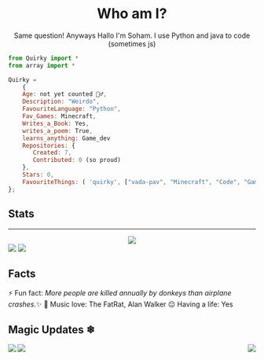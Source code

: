 <h1 align="center">Who am I?</h1>
<p align="center">Same question! Anyways Hallo I'm Soham. I use Python and java to code (sometimes js) </p>

```js 
from Quirky import *
from array import *

Quirky = 
    {
    Age: not yet counted 🤷‍♂️,
    Description: "Weirdo",
    FavouriteLanguage: "Python",
    Fav_Games: Minecraft,
    Writes_a_Book: Yes,
    writes_a_poem: True,
    learns_anything: Game_dev
    Repositories: {
       Created: 7,
       Contributed: 0 (so proud)
    },
    Stars: 0,
    FavouriteThings: ( 'quirky', ["vada-pav", "Minecraft", "Code", "Game dev", "Story and poem writing"])
};
```
## Stats
<hr>
<div align="center"><img src="https://github-profile-trophy.vercel.app/?username=QuirkyDevil&theme=dracula"></div>
<img src="https://visitor-badge.laobi.icu/badge?page_id=QuirkyDevil.QuirkyDevil">
<img src="https://img.shields.io/github/followers/QuirkyDevil?label=Follow&style=social">

## Facts
⚡ Fun fact: _More people are killed annually by donkeys than airplane crashes_.✨
🎵 Music love: The FatRat, Alan Walker
😐 Having a life: Yes

## Magic Updates ❄
<img align="left" src="https://github-readme-stats.vercel.app/api?username=QuirkyDevil&theme=tokyonight"><img align="right" src="https://github-readme-stats.vercel.app/api/top-langs/?username=QuirkyDevil&theme=tokyonight&hide=batchfile">
    <img src="https://github-readme-streak-stats.herokuapp.com/?user=QuirkyDevil&theme=tokyonight">


